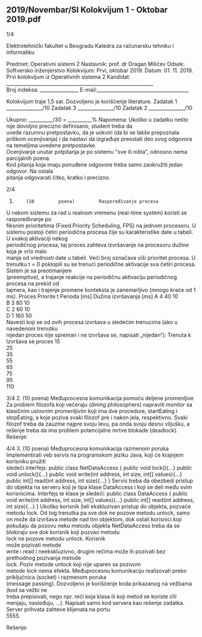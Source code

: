 2019/Novembar/SI Kolokvijum 1 - Oktobar 2019.pdf
--------------------------------------------------------------------------------


1/4 
 
Elektrotehnički fakultet u Beogradu 
Katedra za računarsku tehniku i informatiku 
 
Predmet:      Operativni      sistemi      2 
Nastavnik:   prof. dr Dragan Milićev 
Odsek: Softversko inženjerstvo 
Kolokvijum: Prvi, oktobar 2019. 
Datum: 01. 11. 2019. 
Prvi kolokvijum iz Operativnih sistema 2 
Kandidat:     _____________________________________________________________     
Broj indeksa: ________________  E-mail:______________________________________ 
 
Kolokvijum traje 1,5 sat. Dozvoljeno je korišćenje literature. 
Zadatak 1 _______________/10   Zadatak 3 _______________/10 
Zadatak 2        _______________/10                                
 
Ukupno: __________/30 = __________% 
Napomena:     Ukoliko  u  zadatku  nešto  nije  dovoljno  precizno  definisano,  student  treba  da  
uvede razumnu pretpostavku, da je uokviri (da bi se lakše prepoznala prilikom ocenjivanja) i 
da  nastavi  da  izgrađuje  preostali  deo  svog  odgovora  na  temeljima  uvedene  pretpostavke.  
Ocenjivanje  unutar  potpitanja  je  po  sistemu  "sve  ili  ništa",  odnosno  nema  parcijalnih  poena.  
Kod  pitanja  koja  imaju  ponuđene  odgovore  treba  samo zaokružiti  jedan  odgovor.  Na  ostala  
pitanja odgovarati čitko, kratko i precizno. 
 

2/4 
1.         (10         poena)         Raspoređivanje procesa 
U  nekom  sistemu  za  rad  u  realnom  vremenu  (real-time  system)  koristi  se  raspoređivanje  po  
fiksnim prioritetima (Fixed Priority Scheduling, FPS) na jednom procesoru. U sistemu postoji 
četiri  periodična  procesa  čije  su  karakteristike  date  u  tabeli.  U  svakoj  aktivaciji  nekog  
periodičnog  procesa,  taj  proces  zahteva  izvršavanje  na  procesoru  dužine  koja  je  vrlo  malo  
manja  od  vrednosti  date  u  tabeli.  Veći  broj  označava  viši  prioritet  procesa.  U  trenutku  t = 0 
poklopili  su  se  trenuci  periodične  aktivacije  sva  četiri  procesa.  Sistem  je  sa  preotimanjem  
(preemptive),  a  trajanje  reakcije  na  periodičnu  aktivaciju  periodičnog  procesa  na  prekid  od  
tajmera, kao i trajenje promene konteksta je zanemarljivo (mnogo kraće od 1 ms). 
Proces        Priorite
t Perioda [ms] Dužina izvršavanja [ms] 
A                 4                 40                 10                 
B                 3                 80                 10                 
C                 2                 60                 10                 
D                 1                     160                 50                 
Navesti  koji  se  od  ovih  procesa  izvršava  u  sledećim  trenucima  (ako  u  navedenom  trenutku  
nijedan proces nije spreman i ne izvršava se, napisati „nijedan“): 
Trenuta
k       Izvršava       se       proces 
15                                                      
25                                                      
35                                                      
55                                                      
65                                                      
75                                                      
95                                                      
110                                                    
 

3/4 
2. (10 poena) Međuprocesna komunikacija pomoću deljene promenljive 
Za  problem  filozofa  koji  večeraju  (dining  philosophers)  napraviti  monitor  sa  klasičnim 
uslovnim promenljivim koji ima dve procedure, startEating i stopEating, a koje poziva svaki 
filozof pre i nakon jela, respektivno. Svaki filozof treba da zauzme najpre svoju levu, pa onda 
svoju desnu viljušku, a rešenje treba da ima problem potencijalne mrtve blokade (deadlock). 
Rešenje: 
 

4/4 
3. (10 poena) Međuprocesna komunikacija razmenom poruka 
Implementirati  veb  servis  na  programskom  jeziku  Java,  koji  će  krajnjem  korisniku  pružiti  
sledeći interfejs: 
public class NetDataAccess { 
     public void lock(){...} 
     public void unlock(){...} 
     public void write(int address, int size, int[] values){...}
     public int[] read(int address, int size){...} 
} 
Servis treba da obezbedi pristup do objekta na serveru koji je tipa klase 
DataAccess i koji se 
deli među svim korisnicima. Interfejs te klase je sledeći: 
public class DataAccess { 
     public void write(int address, int size, int[] values){...}
     public int[] read(int address, int size){...} 
} 
Ukoliko korisnik želi ekskluzivan pristup do objekta, pozvaće metodu 
lock. Od tog trenutka 
pa sve dok ne pozove metodu 
unlock, samo on može da izvršava metode nad tim objektom, 
dok ostali korisnici koji pokušaju da pozovu neku metodu objekta 
NetDataAccess treba da se 
blokiraju  sve  dok  korisnik  koji  pozvao  metodu  
lock  ne  pozove  metodu  unlock.  Korisnik  
može  pozivati  metode  
write  i  read  i  neekskluzivno,  drugim  rečima  može  ih  pozivati  bez  
prethodnog  pozivanja  metode  
lock.  Poziv  metode  unlock  koji  nije  uparen  sa  pozivom  
metode 
lock nema efekta. 
Međuprocesnu  komunikaciju  realizovati  preko  priključnica  (socket)  i  razmenom  poruka  
(message  passing).  Dozvoljeno  je  korišćenje  koda  prikazanog  na  vežbama  (kod  sa  vežbi  ne  
treba prepisivati, nego npr. reći koja klasa ili koji metod se koriste i/ili menjaju, nasleđuju, ...). 
Napisati  samo  kod  servera  kao  rešenje  zadatka.  Server  prihvata  zahteve  klijenata  na  portu  
5555. 
 
Rešenje: 
 